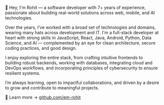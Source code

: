 👋 Hey, I'm Rohit — a software developer with 7+ years of experience, passionate about building real-world solutions across web, mobile, and AI technologies.

Over the years, I’ve worked with a broad set of technologies and domains, wearing many hats across development and IT. I'm a full-stack developer at heart with strong skills in JavaScript, React, Java, Android, Python, Data Science, and AI — complemented by an eye for clean architecture, secure coding practices, and good design.

I enjoy exploring the entire stack, from crafting intuitive frontends to building robust backends, working with databases, integrating cloud and DevOps workflows, and incorporating principles of cybersecurity to ensure resilient systems.

I’m always learning, open to impactful collaborations, and driven by a desire to grow and contribute to meaningful projects.

🔗 Learn more → [github.com/em-rohit](https://github.com/em-rohit)
